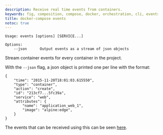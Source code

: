 ```yaml
---
description: Receive real time events from containers.
keywords: fig, composition, compose, docker, orchestration, cli, events
title: docker-compose events
notoc: true
---
```


```
Usage: events [options] [SERVICE...]

Options:
    --json      Output events as a stream of json objects
```

Stream container events for every container in the project.

With the `--json` flag, a json object is printed one per line with the
format:

```
{
    "time": "2015-11-20T18:01:03.615550",
    "type": "container",
    "action": "create",
    "id": "213cf7...5fc39a",
    "service": "web",
    "attributes": {
        "name": "application_web_1",
        "image": "alpine:edge",
    }
}
```

The events that can be received using this can be seen [here](/engine/reference/commandline/events/#object-types).
